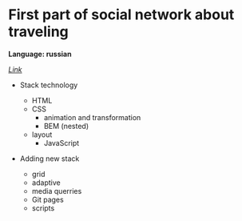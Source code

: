 # **First part of social network about traveling**


**Language: russian**

*[Link](https://sergey-tsybulkin.github.io/mesto/)*

* Stack technology
  + HTML
  + CSS
    + animation and transformation
    + BEM (nested)
  + layout
	+ JavaScript

* Adding new stack
	+ grid
	+ adaptive
	+ media querries
	+ Git pages
	+ scripts